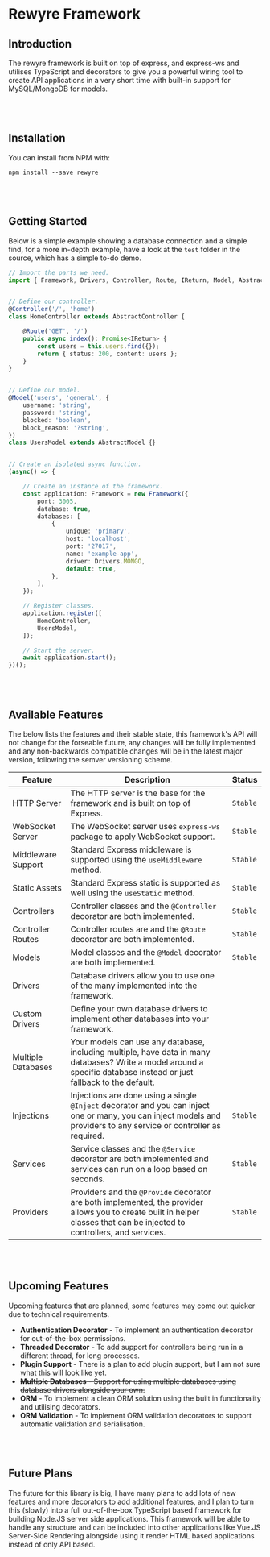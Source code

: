 # Rewyre Framework

## Introduction

The rewyre framework is built on top of express, and express-ws and utilises TypeScript and decorators to give you a powerful wiring tool to create API applications in a very short time with built-in support for MySQL/MongoDB for models.


<br /><br />


## Installation

You can install from NPM with:

```plaintext
npm install --save rewyre
```


<br /><br />


## Getting Started

Below is a simple example showing a database connection and a simple find, for a more in-depth example, have a look at the `test` folder in the source, which has a simple to-do demo.

```typescript
// Import the parts we need.
import { Framework, Drivers, Controller, Route, IReturn, Model, AbstractModel, AbstractController } from 'rewyre';


// Define our controller.
@Controller('/', 'home')
class HomeController extends AbstractController {

	@Route('GET', '/')
	public async index(): Promise<IReturn> {
		const users = this.users.find({});
		return { status: 200, content: users };
	}
}


// Define our model.
@Model('users', 'general', {
	username: 'string',
	password: 'string',
	blocked: 'boolean',
	block_reason: '?string',
})
class UsersModel extends AbstractModel {}


// Create an isolated async function.
(async() => {

	// Create an instance of the framework.
	const application: Framework = new Framework({
		port: 3005,
		database: true,
		databases: [
			{
				unique: 'primary',
				host: 'localhost',
				port: '27017',
				name: 'example-app',
				driver: Drivers.MONGO,
				default: true,
			},
		],
	});

	// Register classes.
	application.register([
		HomeController,
		UsersModel,
	]);

	// Start the server.
	await application.start();
})();


```


<br /><br />


## Available Features

The below lists the features and their stable state, this framework's API will not change for the forseable future, any changes will be fully implemented and any non-backwards compatible changes will be in the latest major version, following the semver versioning scheme.

| Feature | Description | Status |
| - | - | - |
| HTTP Server | The HTTP server is the base for the framework and is built on top of Express. | `Stable` |
| WebSocket Server | The WebSocket server uses `express-ws` package to apply WebSocket support. | `Stable` |
| Middleware Support | Standard Express middleware is supported using the `useMiddleware` method. | `Stable` |
| Static Assets | Standard Express static is supported as well using the `useStatic` method. | `Stable` |
| Controllers | Controller classes and the `@Controller` decorator are both implemented. | `Stable` |
| Controller Routes | Controller routes are and the `@Route` decorator are both implemented. | `Stable` |
| Models | Model classes and the `@Model` decorator are both implemented. | `Stable` |
| Drivers | Database drivers allow you to use one of the many implemented into the framework. |
| Custom Drivers | Define your own database drivers to implement other databases into your framework. |
| Multiple Databases | Your models can use any database, including multiple, have data in many databases? Write a model around a specific database instead or just fallback to the default. |
| Injections | Injections are done using a single `@Inject` decorator and you can inject one or many, you can inject models and providers to any service or controller as required. | `Stable` |
| Services | Service classes and the `@Service` decorator are both implemented and services can run on a loop based on seconds. | `Stable` |
| Providers | Providers and the `@Provide` decorator are both implemented, the provider allows you to create built in helper classes that can be injected to controllers, and services. | `Stable` |


<br /><br />


## Upcoming Features

Upcoming features that are planned, some features may come out quicker due to technical requirements.

* **Authentication Decorator** - To implement an authentication decorator for out-of-the-box permissions.
* **Threaded Decorator** - To add support for controllers being run in a different thread, for long processes.
* **Plugin Support** - There is a plan to add plugin support, but I am not sure what this will look like yet.
* ~~**Multiple Databases** - Support for using multiple databases using database drivers alongside your own.~~
* **ORM** - To implement a clean ORM solution using the built in functionality and utilising decorators.
* **ORM Validation** - To implement ORM validation decorators to support automatic validation and serialisation.


<br /><br />


## Future Plans

The future for this library is big, I have many plans to add lots of new features and more decorators to add additional features, and I plan to turn this (slowly) into a full out-of-the-box TypeScript based framework for building Node.JS server side applications. This framework will be able to handle any structure and can be included into other applications like Vue.JS Server-Side Rendering alongside using it render HTML based applications instead of only API based.